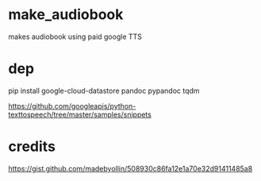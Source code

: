 # make_audiobook
makes audiobook using paid google TTS

# dep

pip install google-cloud-datastore pandoc pypandoc tqdm

https://github.com/googleapis/python-texttospeech/tree/master/samples/snippets

# credits

https://gist.github.com/madebyollin/508930c86fa12e1a70e32d91411485a8
